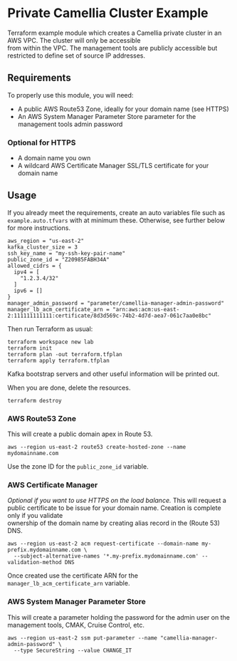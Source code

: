 # Private Camellia Cluster Example

Terraform example module which creates a Camellia private cluster in an AWS VPC. The cluster will only be accessible  
from within the VPC. The management tools are publicly accessible but restricted to define set of source IP addresses. 

## Requirements
To properly use this module, you will need:

* A public AWS Route53 Zone, ideally for your domain name (see HTTPS)
* An AWS System Manager Parameter Store parameter for the management tools admin password

### Optional for HTTPS
* A domain name you own
* A wildcard AWS Certificate Manager SSL/TLS certificate for your domain name

## Usage
If you already meet the requirements, create an auto variables file such as `example.auto.tfvars` with at minimum these.
Otherwise, see further below for more instructions.
```hcl
aws_region = "us-east-2"
kafka_cluster_size = 3
ssh_key_name = "my-ssh-key-pair-name"
public_zone_id = "Z20985FABH34A"
allowed_cidrs = {
  ipv4 = [
    "1.2.3.4/32"
  ]
  ipv6 = []
}
manager_admin_password = "parameter/camellia-manager-admin-password"
manager_lb_acm_certificate_arn = "arn:aws:acm:us-east-2:111111111111:certificate/8d3d569c-74b2-4d7d-aea7-061c7aa0e8bc"
```

Then run Terraform as usual:
```shell
terraform workspace new lab
terraform init
terraform plan -out terraform.tfplan
terraform apply terraform.tfplan
```
Kafka bootstrap servers and other useful information will be printed out.


When you are done, delete the resources.
```shell
terraform destroy
```

### AWS Route53 Zone
This will create a public domain apex in Route 53.
```shell script
aws --region us-east-2 route53 create-hosted-zone --name mydomainname.com
```
Use the zone ID for the `public_zone_id` variable.

### AWS Certificate Manager
_Optional if you want to use HTTPS on the load balance._
This will request a public certificate to be issue for your domain name. Creation is complete only if you validate \
ownership of the domain name by creating alias record in the (Route 53) DNS.
```shell
aws --region us-east-2 acm request-certificate --domain-name my-prefix.mydomainname.com \
  --subject-alternative-names '*.my-prefix.mydomainname.com' --validation-method DNS
```
Once created use the certificate ARN for the `manager_lb_acm_certificate_arn` variable.

### AWS System Manager Parameter Store
This will create a parameter holding the password for the admin user on the management tools, CMAK, Cruise Control, etc.
```shell
aws --region us-east-2 ssm put-parameter --name "camellia-manager-admin-password" \
  --type SecureString --value CHANGE_IT
```
